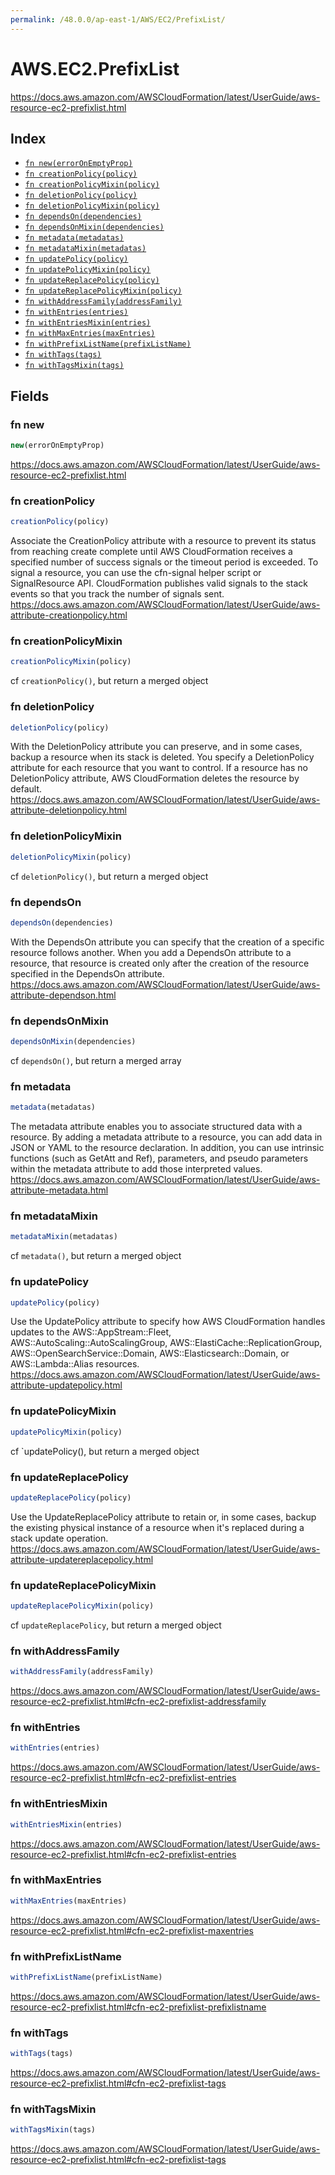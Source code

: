 ```yaml
---
permalink: /48.0.0/ap-east-1/AWS/EC2/PrefixList/
---
```


# AWS.EC2.PrefixList

https://docs.aws.amazon.com/AWSCloudFormation/latest/UserGuide/aws-resource-ec2-prefixlist.html

## Index

* [`fn new(errorOnEmptyProp)`](#fn-new)
* [`fn creationPolicy(policy)`](#fn-creationpolicy)
* [`fn creationPolicyMixin(policy)`](#fn-creationpolicymixin)
* [`fn deletionPolicy(policy)`](#fn-deletionpolicy)
* [`fn deletionPolicyMixin(policy)`](#fn-deletionpolicymixin)
* [`fn dependsOn(dependencies)`](#fn-dependson)
* [`fn dependsOnMixin(dependencies)`](#fn-dependsonmixin)
* [`fn metadata(metadatas)`](#fn-metadata)
* [`fn metadataMixin(metadatas)`](#fn-metadatamixin)
* [`fn updatePolicy(policy)`](#fn-updatepolicy)
* [`fn updatePolicyMixin(policy)`](#fn-updatepolicymixin)
* [`fn updateReplacePolicy(policy)`](#fn-updatereplacepolicy)
* [`fn updateReplacePolicyMixin(policy)`](#fn-updatereplacepolicymixin)
* [`fn withAddressFamily(addressFamily)`](#fn-withaddressfamily)
* [`fn withEntries(entries)`](#fn-withentries)
* [`fn withEntriesMixin(entries)`](#fn-withentriesmixin)
* [`fn withMaxEntries(maxEntries)`](#fn-withmaxentries)
* [`fn withPrefixListName(prefixListName)`](#fn-withprefixlistname)
* [`fn withTags(tags)`](#fn-withtags)
* [`fn withTagsMixin(tags)`](#fn-withtagsmixin)

## Fields

### fn new

```ts
new(errorOnEmptyProp)
```

https://docs.aws.amazon.com/AWSCloudFormation/latest/UserGuide/aws-resource-ec2-prefixlist.html

### fn creationPolicy

```ts
creationPolicy(policy)
```

Associate the CreationPolicy attribute with a resource to prevent its status from reaching create complete until AWS CloudFormation receives a specified number of success signals or the timeout period is exceeded. To signal a resource, you can use the cfn-signal helper script or SignalResource API. CloudFormation publishes valid signals to the stack events so that you track the number of signals sent. 
https://docs.aws.amazon.com/AWSCloudFormation/latest/UserGuide/aws-attribute-creationpolicy.html

### fn creationPolicyMixin

```ts
creationPolicyMixin(policy)
```

cf `creationPolicy()`, but return a merged object

### fn deletionPolicy

```ts
deletionPolicy(policy)
```

With the DeletionPolicy attribute you can preserve, and in some cases, backup a resource when its stack is deleted. You specify a DeletionPolicy attribute for each resource that you want to control. If a resource has no DeletionPolicy attribute, AWS CloudFormation deletes the resource by default. 
https://docs.aws.amazon.com/AWSCloudFormation/latest/UserGuide/aws-attribute-deletionpolicy.html

### fn deletionPolicyMixin

```ts
deletionPolicyMixin(policy)
```

cf `deletionPolicy()`, but return a merged object

### fn dependsOn

```ts
dependsOn(dependencies)
```

With the DependsOn attribute you can specify that the creation of a specific resource follows another. When you add a DependsOn attribute to a resource, that resource is created only after the creation of the resource specified in the DependsOn attribute. 
https://docs.aws.amazon.com/AWSCloudFormation/latest/UserGuide/aws-attribute-dependson.html

### fn dependsOnMixin

```ts
dependsOnMixin(dependencies)
```

cf `dependsOn()`, but return a merged array

### fn metadata

```ts
metadata(metadatas)
```

The metadata attribute enables you to associate structured data with a resource. By adding a metadata attribute to a resource, you can add data in JSON or YAML to the resource declaration. In addition, you can use intrinsic functions (such as GetAtt and Ref), parameters, and pseudo parameters within the metadata attribute to add those interpreted values. 
https://docs.aws.amazon.com/AWSCloudFormation/latest/UserGuide/aws-attribute-metadata.html

### fn metadataMixin

```ts
metadataMixin(metadatas)
```

cf `metadata()`, but return a merged object

### fn updatePolicy

```ts
updatePolicy(policy)
```

Use the UpdatePolicy attribute to specify how AWS CloudFormation handles updates to the AWS::AppStream::Fleet, AWS::AutoScaling::AutoScalingGroup, AWS::ElastiCache::ReplicationGroup, AWS::OpenSearchService::Domain, AWS::Elasticsearch::Domain, or AWS::Lambda::Alias resources. 
https://docs.aws.amazon.com/AWSCloudFormation/latest/UserGuide/aws-attribute-updatepolicy.html

### fn updatePolicyMixin

```ts
updatePolicyMixin(policy)
```

cf `updatePolicy(), but return a merged object

### fn updateReplacePolicy

```ts
updateReplacePolicy(policy)
```

Use the UpdateReplacePolicy attribute to retain or, in some cases, backup the existing physical instance of a resource when it's replaced during a stack update operation. 
https://docs.aws.amazon.com/AWSCloudFormation/latest/UserGuide/aws-attribute-updatereplacepolicy.html

### fn updateReplacePolicyMixin

```ts
updateReplacePolicyMixin(policy)
```

cf `updateReplacePolicy`, but return a merged object

### fn withAddressFamily

```ts
withAddressFamily(addressFamily)
```

https://docs.aws.amazon.com/AWSCloudFormation/latest/UserGuide/aws-resource-ec2-prefixlist.html#cfn-ec2-prefixlist-addressfamily

### fn withEntries

```ts
withEntries(entries)
```

https://docs.aws.amazon.com/AWSCloudFormation/latest/UserGuide/aws-resource-ec2-prefixlist.html#cfn-ec2-prefixlist-entries

### fn withEntriesMixin

```ts
withEntriesMixin(entries)
```

https://docs.aws.amazon.com/AWSCloudFormation/latest/UserGuide/aws-resource-ec2-prefixlist.html#cfn-ec2-prefixlist-entries

### fn withMaxEntries

```ts
withMaxEntries(maxEntries)
```

https://docs.aws.amazon.com/AWSCloudFormation/latest/UserGuide/aws-resource-ec2-prefixlist.html#cfn-ec2-prefixlist-maxentries

### fn withPrefixListName

```ts
withPrefixListName(prefixListName)
```

https://docs.aws.amazon.com/AWSCloudFormation/latest/UserGuide/aws-resource-ec2-prefixlist.html#cfn-ec2-prefixlist-prefixlistname

### fn withTags

```ts
withTags(tags)
```

https://docs.aws.amazon.com/AWSCloudFormation/latest/UserGuide/aws-resource-ec2-prefixlist.html#cfn-ec2-prefixlist-tags

### fn withTagsMixin

```ts
withTagsMixin(tags)
```

https://docs.aws.amazon.com/AWSCloudFormation/latest/UserGuide/aws-resource-ec2-prefixlist.html#cfn-ec2-prefixlist-tags